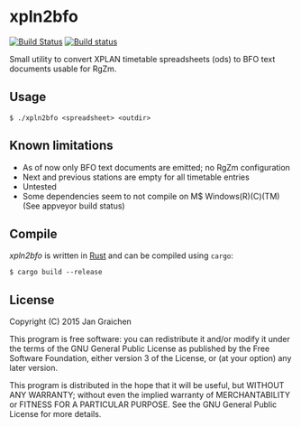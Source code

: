 # xpln2bfo

[![Build Status](https://travis-ci.org/jgraichen/xpln2bfo.svg?branch=master)](https://travis-ci.org/jgraichen/xpln2bfo) [![Build status](https://ci.appveyor.com/api/projects/status/hhxl44komt45clpb?svg=true)](https://ci.appveyor.com/project/jgraichen/xpln2bfo)

Small utility to convert XPLAN timetable spreadsheets (ods) to BFO text documents usable for RgZm.

## Usage

	$ ./xpln2bfo <spreadsheet> <outdir>

## Known limitations

* As of now only BFO text documents are emitted; no RgZm configuration
* Next and previous stations are empty for all timetable entries
* Untested
* Some dependencies seem to not compile on M$ Windows(R)(C)(TM) (See appveyor build status)

## Compile

*xpln2bfo* is written in [Rust](https://rust-lang.org) and can be compiled using `cargo`:

	$ cargo build --release

## License

Copyright (C) 2015 Jan Graichen

This program is free software: you can redistribute it and/or modify it under the terms of the GNU General Public License as published by the Free Software Foundation, either version 3 of the License, or (at your option) any later version.

This program is distributed in the hope that it will be useful, but WITHOUT ANY WARRANTY; without even the implied warranty of MERCHANTABILITY or FITNESS FOR A PARTICULAR PURPOSE.  See the GNU General Public License for more details.
